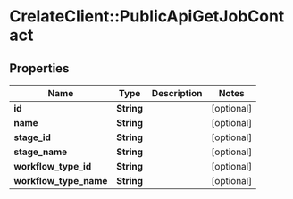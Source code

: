 # CrelateClient::PublicApiGetJobContact

## Properties
Name | Type | Description | Notes
------------ | ------------- | ------------- | -------------
**id** | **String** |  | [optional] 
**name** | **String** |  | [optional] 
**stage_id** | **String** |  | [optional] 
**stage_name** | **String** |  | [optional] 
**workflow_type_id** | **String** |  | [optional] 
**workflow_type_name** | **String** |  | [optional] 


